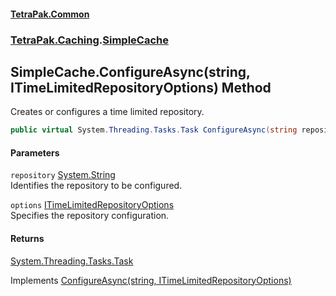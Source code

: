 #### [TetraPak.Common](index.md 'index')
### [TetraPak.Caching](TetraPak_Caching.md 'TetraPak.Caching').[SimpleCache](TetraPak_Caching_SimpleCache.md 'TetraPak.Caching.SimpleCache')
## SimpleCache.ConfigureAsync(string, ITimeLimitedRepositoryOptions) Method
Creates or configures a time limited repository.  
```csharp
public virtual System.Threading.Tasks.Task ConfigureAsync(string repository, TetraPak.Caching.ITimeLimitedRepositoryOptions options);
```
#### Parameters
<a name='TetraPak_Caching_SimpleCache_ConfigureAsync(string_TetraPak_Caching_ITimeLimitedRepositoryOptions)_repository'></a>
`repository` [System.String](https://docs.microsoft.com/en-us/dotnet/api/System.String 'System.String')  
Identifies the repository to be configured.  
  
<a name='TetraPak_Caching_SimpleCache_ConfigureAsync(string_TetraPak_Caching_ITimeLimitedRepositoryOptions)_options'></a>
`options` [ITimeLimitedRepositoryOptions](TetraPak_Caching_ITimeLimitedRepositoryOptions.md 'TetraPak.Caching.ITimeLimitedRepositoryOptions')  
Specifies the repository configuration.  
  
#### Returns
[System.Threading.Tasks.Task](https://docs.microsoft.com/en-us/dotnet/api/System.Threading.Tasks.Task 'System.Threading.Tasks.Task')  

Implements [ConfigureAsync(string, ITimeLimitedRepositoryOptions)](TetraPak_Caching_ITimeLimitedRepositories_ConfigureAsync(string_TetraPak_Caching_ITimeLimitedRepositoryOptions).md 'TetraPak.Caching.ITimeLimitedRepositories.ConfigureAsync(string, TetraPak.Caching.ITimeLimitedRepositoryOptions)')  
